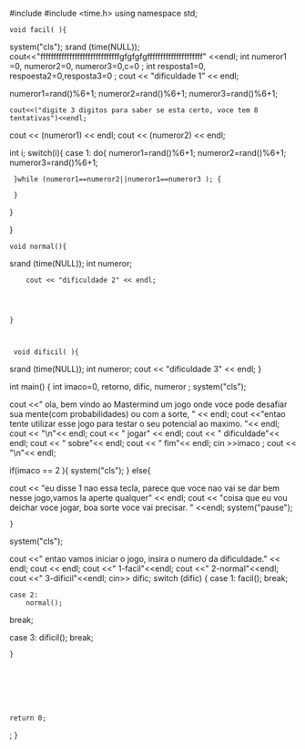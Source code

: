 #include <iostream>
#include <time.h>
using namespace std;



    void facil( ){
system("cls");
        srand (time(NULL));
 cout<<"ffffffffffffffffffffffffffffffgfgfgfgfffffffffffffffffffff" <<endl;
 int numeror1 =0, numeror2=0, numeror3=0,c=0 ;
 int resposta1=0, respoesta2=0,resposta3=0 ;
cout << "dificuldade 1" << endl;

 numeror1=rand()%6+1;
 numeror2=rand()%6+1;
 numeror3=rand()%6+1;

    cout<<("digite 3 digitos para saber se esta certo, voce tem 8 tentativas")<<endl;



 cout << (numeror1) <<  endl;
 cout << (numeror2) <<  endl;



 int i;
 switch(i){
 case 1:
     do{
         numeror1=rand()%6+1;
         numeror2=rand()%6+1;
         numeror3=rand()%6+1;


     }while (numeror1==numeror2||numeror1==numeror3 ); {

     }

 }





 }

    void normal(){
 srand (time(NULL));
    int numeror;

        cout << "dificuldade 2" << endl;




    }



     void dificil( ){
 srand (time(NULL));
    int numeror;
 cout << "dificuldade 3" << endl;
}



int main()
{
    int imaco=0, retorno, dific, numeror ;
system("cls");


   cout <<"  ola, bem vindo ao Mastermind um jogo onde voce pode desafiar sua mente(com probabilidades) ou com a sorte, " << endl;
   cout <<"entao tente utilizar esse jogo para testar o seu potencial ao maximo. "<< endl;
   cout << "\n"<< endl;
   cout << "   jogar" << endl;
   cout << "   dificuldade"<< endl;
   cout << "   sobre"<< endl;
   cout << "   fim"<< endl;
   cin >>imaco ;
   cout << "\n"<< endl;



   if(imaco == 2 ){
     system("cls");
   }
   else{

   cout << "eu disse 1 nao essa tecla, parece que voce nao vai se dar bem nesse jogo,vamos la aperte qualquer" << endl;
   cout     << "coisa que eu vou deichar voce jogar, boa sorte voce vai precisar.    " <<endl;
   system("pause");

    }
system("cls");





   cout <<" entao vamos iniciar o jogo, insira o numero da dificuldade." << endl;
    cout << endl;
    cout <<"   1-facil"<<endl;
    cout <<"   2-normal"<<endl;
    cout <<"   3-dificil"<<endl;
    cin>> dific;
    switch (dific) {
    case 1:
         facil();
    break;

    case 2:
        normal();
   break;

   case 3:
       dificil();
    break;


    }







    return 0;
   ;
}
